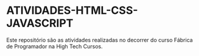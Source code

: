# ATIVIDADES-HTML-CSS-JAVASCRIPT
 
Este repositório são as atividades realizadas no decorrer do curso Fábrica de Programador na High Tech Cursos.
